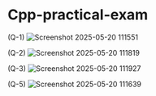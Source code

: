 # Cpp-practical-exam
(Q-1)
![Screenshot 2025-05-20 111551](https://github.com/user-attachments/assets/791d03fd-eeda-4587-9080-14ce6cfdd847)

(Q-2)
![Screenshot 2025-05-20 111819](https://github.com/user-attachments/assets/7710f986-555c-4e2e-8882-3bc2440f9c50)

(Q-3)
![Screenshot 2025-05-20 111927](https://github.com/user-attachments/assets/f5376289-37ff-4e59-9d12-d42e57b73bb9)

(Q-5)
![Screenshot 2025-05-20 111639](https://github.com/user-attachments/assets/c0e00a5e-81df-4585-8388-6cb4f8464ece)
